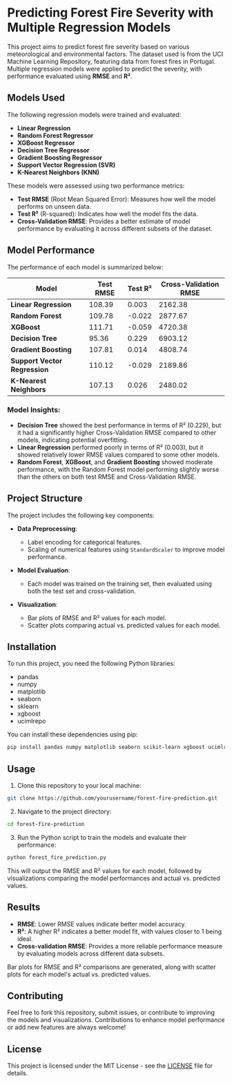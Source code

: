 # Predicting Forest Fire Severity with Multiple Regression Models

This project aims to predict forest fire severity based on various meteorological and environmental factors. The dataset used is from the UCI Machine Learning Repository, featuring data from forest fires in Portugal. Multiple regression models were applied to predict the severity, with performance evaluated using **RMSE** and **R²**.

## Models Used

The following regression models were trained and evaluated:
- **Linear Regression**
- **Random Forest Regressor**
- **XGBoost Regressor**
- **Decision Tree Regressor**
- **Gradient Boosting Regressor**
- **Support Vector Regression (SVR)**
- **K-Nearest Neighbors (KNN)**

These models were assessed using two performance metrics:
- **Test RMSE** (Root Mean Squared Error): Measures how well the model performs on unseen data.
- **Test R²** (R-squared): Indicates how well the model fits the data.
- **Cross-Validation RMSE**: Provides a better estimate of model performance by evaluating it across different subsets of the dataset.

## Model Performance

The performance of each model is summarized below:

| Model                 | Test RMSE      | Test R²         | Cross-Validation RMSE |
|-----------------------|----------------|-----------------|-----------------------|
| **Linear Regression**  | 108.39         | 0.003           | 2162.38               |
| **Random Forest**      | 109.78         | -0.022          | 2877.67               |
| **XGBoost**            | 111.71         | -0.059          | 4720.38               |
| **Decision Tree**      | 95.36          | 0.229           | 6903.12               |
| **Gradient Boosting**  | 107.81         | 0.014           | 4808.74               |
| **Support Vector Regression** | 110.12 | -0.029          | 2189.86               |
| **K-Nearest Neighbors**| 107.13         | 0.026           | 2480.02               |

### Model Insights:
- **Decision Tree** showed the best performance in terms of R² (0.229), but it had a significantly higher Cross-Validation RMSE compared to other models, indicating potential overfitting.
- **Linear Regression** performed poorly in terms of R² (0.003), but it showed relatively lower RMSE values compared to some other models.
- **Random Forest**, **XGBoost**, and **Gradient Boosting** showed moderate performance, with the Random Forest model performing slightly worse than the others on both test RMSE and Cross-Validation RMSE.

## Project Structure

The project includes the following key components:

- **Data Preprocessing**: 
  - Label encoding for categorical features.
  - Scaling of numerical features using `StandardScaler` to improve model performance.
  
- **Model Evaluation**: 
  - Each model was trained on the training set, then evaluated using both the test set and cross-validation.
  
- **Visualization**: 
  - Bar plots of RMSE and R² values for each model.
  - Scatter plots comparing actual vs. predicted values for each model.

## Installation

To run this project, you need the following Python libraries:

- pandas
- numpy
- matplotlib
- seaborn
- sklearn
- xgboost
- ucimlrepo

You can install these dependencies using pip:

```bash
pip install pandas numpy matplotlib seaborn scikit-learn xgboost ucimlrepo
```

## Usage

1. Clone this repository to your local machine:

```bash
git clone https://github.com/yourusername/forest-fire-prediction.git
```

2. Navigate to the project directory:

```bash
cd forest-fire-prediction
```

3. Run the Python script to train the models and evaluate their performance:

```bash
python forest_fire_prediction.py
```

This will output the RMSE and R² values for each model, followed by visualizations comparing the model performances and actual vs. predicted values.

## Results

- **RMSE**: Lower RMSE values indicate better model accuracy.
- **R²**: A higher R² indicates a better model fit, with values closer to 1 being ideal.
- **Cross-validation RMSE**: Provides a more reliable performance measure by evaluating models across different data subsets.

Bar plots for RMSE and R² comparisons are generated, along with scatter plots for each model's actual vs. predicted values.

## Contributing

Feel free to fork this repository, submit issues, or contribute to improving the models and visualizations. Contributions to enhance model performance or add new features are always welcome!

## License

This project is licensed under the MIT License - see the [LICENSE](LICENSE) file for details.